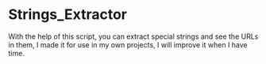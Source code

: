 # Strings_Extractor
With the help of this script, you can extract special strings and see the URLs in them, I made it for use in my own projects, I will improve it when I have time.
